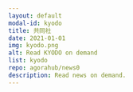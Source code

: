 ```yaml
---
layout: default
modal-id: kyodo
title: 共同社
date: 2021-01-01
img: kyodo.png
alt: Read KYODO on demand
list: kyodo
repo: agorahub/news0
description: Read news on demand.
---
```

